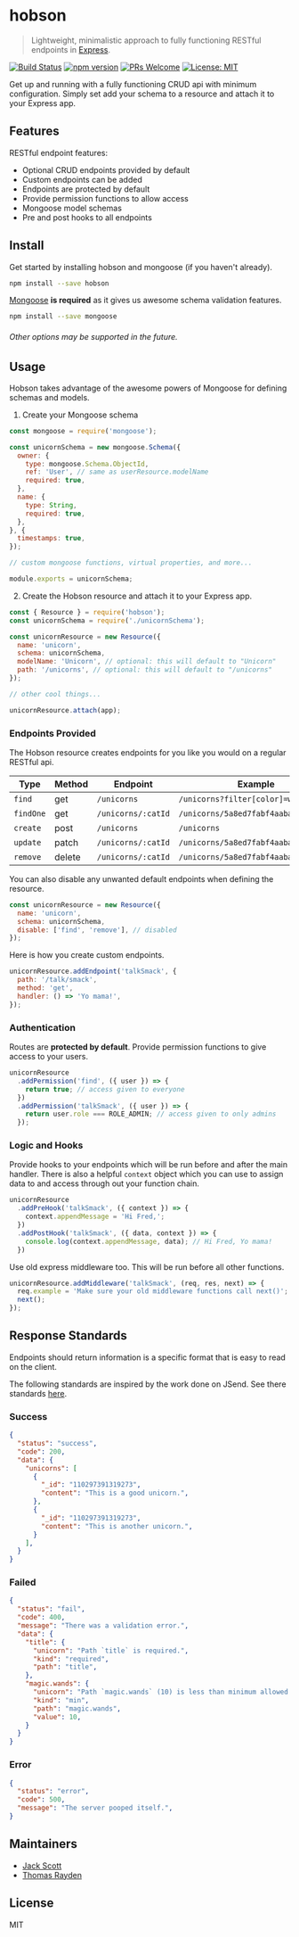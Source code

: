 # hobson

> Lightweight, minimalistic approach to fully functioning RESTful endpoints in [Express](https://github.com/expressjs/express/).

[![Build Status](https://travis-ci.org/jackrobertscott/hobson.svg?branch=master)](https://travis-ci.org/jackrobertscott/hobson) [![npm version](https://badge.fury.io/js/hobson.svg)](https://badge.fury.io/js/hobson) [![PRs Welcome](https://img.shields.io/badge/PRs-welcome-brightgreen.svg)](http://makeapullrequest.com) [![License: MIT](https://img.shields.io/badge/License-MIT-yellow.svg)](https://opensource.org/licenses/MIT)

Get up and running with a fully functioning CRUD api with minimum configuration. Simply set add your schema to a resource and attach it to your Express app.

## Features

RESTful endpoint features:

- Optional CRUD endpoints provided by default
- Custom endpoints can be added
- Endpoints are protected by default
- Provide permission functions to allow access
- Mongoose model schemas
- Pre and post hooks to all endpoints

## Install

Get started by installing hobson and mongoose (if you haven't already).

```sh
npm install --save hobson
```

[Mongoose](https://github.com/Automattic/mongoose) **is required** as it gives us awesome schema validation features.

```sh
npm install --save mongoose
```

###### Other options may be supported in the future.

## Usage

Hobson takes advantage of the awesome powers of Mongoose for defining schemas and models.

1. Create your Mongoose schema

```js
const mongoose = require('mongoose');

const unicornSchema = new mongoose.Schema({
  owner: {
    type: mongoose.Schema.ObjectId,
    ref: 'User', // same as userResource.modelName
    required: true,
  },
  name: {
    type: String,
    required: true,
  },
}, {
  timestamps: true,
});

// custom mongoose functions, virtual properties, and more...

module.exports = unicornSchema;
```

2. Create the Hobson resource and attach it to your Express app.

```js
const { Resource } = require('hobson');
const unicornSchema = require('./unicornSchema');

const unicornResource = new Resource({
  name: 'unicorn',
  schema: unicornSchema,
  modelName: 'Unicorn', // optional: this will default to "Unicorn"
  path: '/unicorns', // optional: this will default to "/unicorns"
});

// other cool things...

unicornResource.attach(app);
```

### Endpoints Provided

The Hobson resource creates endpoints for you like you would on a regular RESTful api.

| Type          | Method      | Endpoint               | Example                                 |
|---------------|-------------|------------------------|-----------------------------------------|
| `find`        | get         | `/unicorns`            | `/unicorns?filter[color]=white`         |
| `findOne`     | get         | `/unicorns/:catId`     | `/unicorns/5a8ed7fabf4aabad60e41247`    |
| `create`      | post        | `/unicorns`            | `/unicorns`                             |
| `update`      | patch       | `/unicorns/:catId`     | `/unicorns/5a8ed7fabf4aabad60e41247`    |
| `remove`      | delete      | `/unicorns/:catId`     | `/unicorns/5a8ed7fabf4aabad60e41247`    |

You can also disable any unwanted default endpoints when defining the resource.

```js
const unicornResource = new Resource({
  name: 'unicorn',
  schema: unicornSchema,
  disable: ['find', 'remove'], // disabled
});
```

Here is how you create custom endpoints.

```js
unicornResource.addEndpoint('talkSmack', {
  path: '/talk/smack',
  method: 'get',
  handler: () => 'Yo mama!',
});
```

### Authentication

Routes are **protected by default**. Provide permission functions to give access to your users.

```js
unicornResource
  .addPermission('find', ({ user }) => {
    return true; // access given to everyone
  })
  .addPermission('talkSmack', ({ user }) => {
    return user.role === ROLE_ADMIN; // access given to only admins
  });
```

### Logic and Hooks

Provide hooks to your endpoints which will be run before and after the main handler. There is also a helpful `context` object which you can use to assign data to and access through out your function chain.

```js
unicornResource
  .addPreHook('talkSmack', ({ context }) => {
    context.appendMessage = 'Hi Fred,';
  })
  .addPostHook('talkSmack', ({ data, context }) => {
    console.log(context.appendMessage, data); // Hi Fred, Yo mama!
  })
```

Use old express middleware too. This will be run before all other functions.

```js
unicornResource.addMiddleware('talkSmack', (req, res, next) => {
  req.example = 'Make sure your old middleware functions call next()';
  next();
});
```

## Response Standards

Endpoints should return information is a specific format that is easy to read on the client.

The following standards are inspired by the work done on JSend. See there standards [here](https://labs.omniti.com/labs/jsend).

### Success

```json
{
  "status": "success",
  "code": 200,
  "data": {
    "unicorns": [
      {
        "_id": "110297391319273",
        "content": "This is a good unicorn.",
      },
      {
        "_id": "110297391319273",
        "content": "This is another unicorn.",
      }
    ],
  }
}
```

### Failed

```json
{
  "status": "fail",
  "code": 400,
  "message": "There was a validation error.",
  "data": {
    "title": {
      "unicorn": "Path `title` is required.",
      "kind": "required",
      "path": "title",
    },
    "magic.wands": {
      "unicorn": "Path `magic.wands` (10) is less than minimum allowed value (1000).",
      "kind": "min",
      "path": "magic.wands",
      "value": 10,
    }
  }
}
```

### Error

```json
{
  "status": "error",
  "code": 500,
  "message": "The server pooped itself.",
}
```

## Maintainers

- [Jack Scott](https://github.com/jackrobertscott)
- [Thomas Rayden](https://github.com/thomasraydeniscool)

## License

MIT
